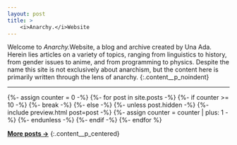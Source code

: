 ```yaml
---
layout: post
title: >
    <i>Anarchy.</i>Website
---
```


Welcome to <em>Anarchy.</em>Website, a blog and archive created by Una Ada.
Herein lies articles on a variety of topics, ranging from linguistics to
history, from gender issues to anime, and from programming to physics. Despite
the name this site is not exclusively about anarchism, but the content here is
primarily written through the lens of anarchy.
{:.content__p_noindent}

---

{%- assign counter = 0 -%}
{%- for post in site.posts -%}
  {%- if counter >= 10 -%}
    {%- break -%}
  {%- else -%}
    {%- unless post.hidden -%}
      {%- include preview.html post=post -%}
      {%- assign counter = counter | plus: 1 -%}
    {%- endunless -%}
  {%- endif -%}
{%- endfor %}

**[More posts &rarr;][2]**
{:.content__p_centered}

[2]:    /archive/2
